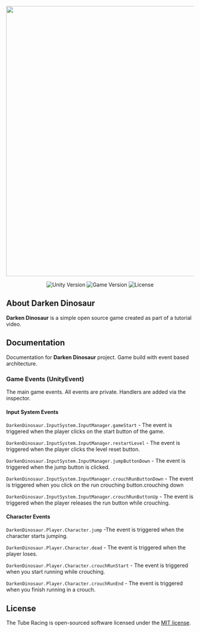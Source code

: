 <p align="center">
      <img src="https://i.ibb.co/nRzfbCB/Git-Hub-Logo.png" width="726">
</p>

<p align="center">
   <img src="https://img.shields.io/badge/Engine-Unity%202020.3.4%20-blueviolet" alt="Unity Version">
   <img src="https://img.shields.io/badge/Version-1.0%20(Alpha)-blue" alt="Game Version">
   <img src="https://img.shields.io/badge/License-MIT-brightgreen" alt="License">
</p>

## About Darken Dinosaur

**Darken Dinosaur** is a simple open source game created as part of a tutorial video.

## Documentation
Documentation for **Darken Dinosaur** project. Game build with event based architecture.

### Game Events (UnityEvent)
The main game events. All events are private. Handlers are added via the inspector.

#### Input System Events
`DarkenDinosaur.InputSystem.InputManager.gameStart` - The event is triggered when the player clicks on the start button of the game.

`DarkenDinosaur.InputSystem.InputManager.restartLevel` - The event is triggered when the player clicks the level reset button.

`DarkenDinosaur.InputSystem.InputManager.jumpButtonDown` - The event is triggered when the jump button is clicked.

`DarkenDinosaur.InputSystem.InputManager.crouchRunButtonDown` - The event is triggered when you click on the run crouching button.crouching down

`DarkenDinosaur.InputSystem.InputManager.crouchRunButtonUp` - The event is triggered when the player releases the run button while crouching.

#### Character Events
`DarkenDinosaur.Player.Character.jump` -The event is triggered when the character starts jumping.

`DarkenDinosaur.Player.Character.dead` - The event is triggered when the player loses.

`DarkenDinosaur.Player.Character.crouchRunStart` - The event is triggered when you start running while crouching.

`DarkenDinosaur.Player.Character.crouchRunEnd` - The event is triggered when you finish running in a crouch.

## License

The Tube Racing is open-sourced software licensed under the [MIT license](license.txt).
